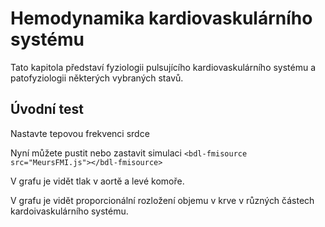 # Hemodynamika kardiovaskulárního systému

Tato kapitola představí fyziologii pulsujícího kardiovaskulárního systému
 a patofyziologii některých vybraných stavů.


## Úvodní test

Nastavte tepovou frekvenci srdce

<bdl-range id="id1" min="40" max="180" step="1" default="60" title="Heart rate"></bdl-range><!-- slidervalue.bind="${myvalue}" ly.bind="${myvalue}"-->
<bdl-receptacle id="id2" hx="100" hy="100" px="50" py="50"></bdl-receptacle>
<bdl-bind2previous fromid="id1" toid="id2"></bdl-bind2previous>

Nyní můžete pustit nebo zastavit simulaci
`<bdl-fmisource src="MeursFMI.js"></bdl-fmisource>`

<bdl-fmi id="id4" src="MeursFMI.js" fminame="MeursHemodynamics_Model_vanMeursHemodynamicsModel"
               tolerance="0.001" starttime="0" guid="{1cd90fb1-006b-4957-b1f2-012702efe021}"
               valuereferences="637534215,637534232,33554436,33554438,33554442,33554440,33554441,33554443"
               valuelabels="Pressure in Aorta,Pressure in Left Ventricle, Intrathoracic Artery Volume, Extrathoracic Arteries Volume, Pulmonary Arteries Volume, Intrathoracic Veins Volume, Extrathoracic Veins volume, Pulmonary Veins Volume,"
               inputs="id1,16777216"></bdl-fmi>

V grafu je vidět tlak v aortě a levé komoře.

<bdl-dygraphchart width="600" height="300" fromid="id4" inputs="time,aorta pressure,ventricle pressure" refindex="0" refvalues="2"></bdl-dygraphchart>

V grafu je vidět proporcionální rozložení objemu v krve v různých částech kardoivaskulárního systému.

<bdl-chartjs id="id9" width="100" height="100" fromid="id4" type="doughnut" labels="Intrathoracic Arteries,ExtraThoracic Arteries, Pulmonary Arteries, Intrathoracic Veins, Extrathoracic veins, Pulmonary Veins" refindex="2" refvalues="6"></bdl-chartjs>
 
